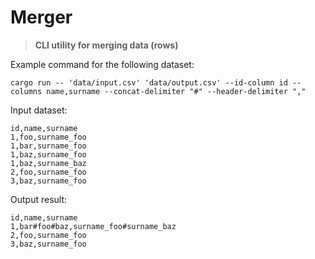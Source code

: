 # Merger

> **CLI utility for merging data (rows)**

Example command for the following dataset:
```
cargo run -- 'data/input.csv' 'data/output.csv' --id-column id --columns name,surname --concat-delimiter "#" --header-delimiter ","
```

Input dataset:
```
id,name,surname
1,foo,surname_foo
1,bar,surname_foo
1,baz,surname_foo
1,baz,surname_baz
2,foo,surname_foo
3,baz,surname_foo
```

Output result:
```
id,name,surname
1,bar#foo#baz,surname_foo#surname_baz
2,foo,surname_foo
3,baz,surname_foo
```
